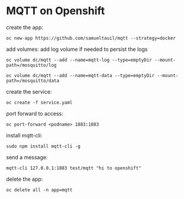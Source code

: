 MQTT on Openshift
====

create the app:
```
oc new-app https://github.com/samueltauil/mqtt --strategy=docker
```

add volumes:
add log volume if needed to persist the logs
```
oc volume dc/mqtt --add --name=mqtt-log --type=emptyDir --mount-path=/mosquitto/log
```
```
oc volume dc/mqtt --add --name=mqtt-data --type=emptyDir --mount-path=/mosquitto/data
```

create the service:
```
oc create -f service.yaml
```

port forward to access:
```
oc port-forward <podname> 1883:1883
```

install mqtt-cli:
```
sudo npm install mqtt-cli -g
```
send a message:
```
mqtt-cli 127.0.0.1:1883 test/mqtt "hi to openshift"
```

delete the app:
```
oc delete all -n app=mqtt
```
